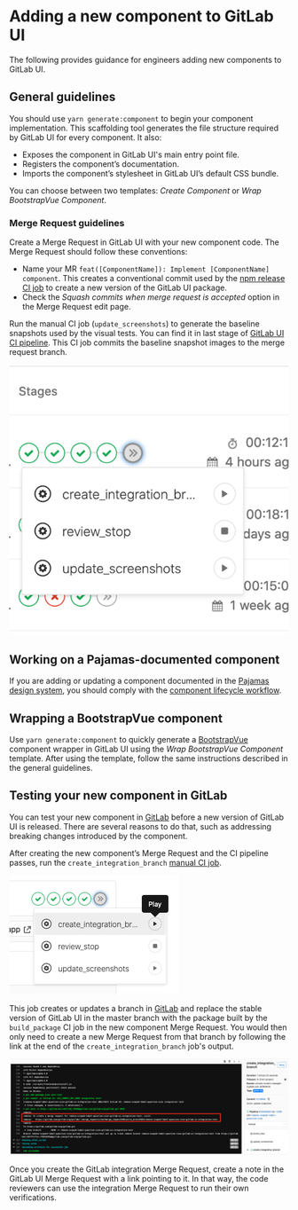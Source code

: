 # Adding a new component to GitLab UI

The following provides guidance for engineers adding new components to GitLab UI.

## General guidelines

You should use `yarn generate:component` to begin your component implementation.
This scaffolding tool generates the file structure required by GitLab UI for every component.
It also:

- Exposes the component in GitLab UI's main entry point file.
- Registers the component’s documentation.
- Imports the component’s stylesheet in GitLab UI’s default CSS bundle.

You can choose between two templates: _Create Component_ or _Wrap BootstrapVue Component_.

### Merge Request guidelines

Create a Merge Request in GitLab UI with your new component code. The Merge Request should follow
these conventions:

- Name your MR `feat([ComponentName]): Implement [ComponentName] component`. This creates a conventional commit used by the [npm release CI job](https://gitlab.com/gitlab-org/gitlab-ui/pipelines) to create a new version of the GitLab UI package.
- Check the _Squash commits when merge request is accepted_ option in the Merge Request edit page.

Run the manual CI job (`update_screenshots`) to generate the baseline snapshots used by the visual
tests. You can find it in last stage of
[GitLab UI CI pipeline](https://gitlab.com/gitlab-org/gitlab-ui/pipelines).
This CI job commits the baseline snapshot images to the merge request branch.

![Update screenshots CI job location](../images/update_screenshots.png "Update screenshots CI job location")

## Working on a Pajamas-documented component

If you are adding or updating a component documented in the
[Pajamas design system](https://design.gitlab.com), you should comply with the
[component lifecycle workflow](../component-lifecycle.md).

## Wrapping a BootstrapVue component

Use `yarn generate:component` to quickly generate a
[BootstrapVue](https://bootstrap-vue.js.org/) component wrapper in GitLab UI using
the _Wrap BootstrapVue Component_ template. After using the template, follow the same
instructions described in the general guidelines.

## Testing your new component in GitLab

You can test your new component in [GitLab](https://gitlab.com/gitlab-org/gitlab) before a
new version of GitLab UI is released. There are several reasons to do that, such as addressing breaking
changes introduced by the component.

After creating the new component’s Merge Request and the CI pipeline passes, run the
`create_integration_branch` [manual CI job](https://gitlab.com/gitlab-org/gitlab-ui/pipelines). 

![Create integration branch CI job location](../images/create_integration_branch.png "Create integration branch CI job location")

This job creates or updates a branch in
[GitLab](https://gitlab.com/gitlab-org/gitlab) and replace the stable version of GitLab UI in
the master branch with the package built by the `build_package` CI job in the new component
Merge Request. You would then only need to create a new Merge Request from that branch by
following the link at the end of the `create_integration_branch` job's output.

![Integration branch link location](../images/integration_branch_job_log.png "Integration branch link location")

Once you create the GitLab integration Merge Request, create a note in the GitLab UI Merge Request with
a link pointing to it. In that way, the code reviewers can use the integration Merge Request to run their
own verifications.
